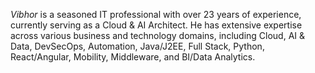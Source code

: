 


*Vibhor* is a seasoned IT professional with over 23 years of experience, currently serving as a Cloud & AI Architect. 
He has extensive expertise across various business and technology domains, including Cloud, AI & Data, DevSecOps, Automation, Java/J2EE, Full Stack, 
Python, React/Angular, Mobility, Middleware, and BI/Data Analytics.